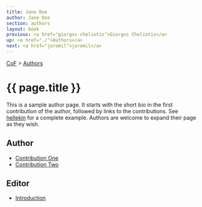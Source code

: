 ```yaml
---
title: Jane Doe
author: Jane Doe
section: authors
layout: book
previous: <a href="giorgos-cheliotis">Giorgos Cheliotis</a>
up: <a href="./">Authors</a>
next: <a href="jaromil">jaromil</a>
---
```


[CoF](../) > [Authors](./)

# {{ page.title }}

This is a sample author page.  It starts with the short bio in the
first contribution of the author, followed by links to the
contributions.  See [hellekin](/book/authors/hellekin) for a complete
example.  Authors are welcome to expand their page as they wish.

## Author

- [Contribution One](../collective-memory/non-existent)
- [Contribution Two](../opening:freedom/non-existent)

## Editor

- [Introduction](../prologue-introduction)
